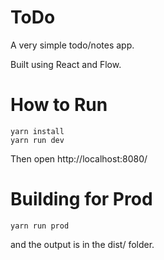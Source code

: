 ToDo
====

A very simple todo/notes app.

Built using React and Flow.


How to Run
==========

```
yarn install
yarn run dev
```

Then open http://localhost:8080/ 



Building for Prod
=================

```
yarn run prod
```

and the output is in the dist/ folder.
